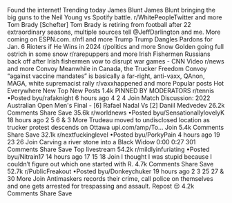 Found the internet!
Trending today
James Blunt
James Blunt bringing the big guns to the Neil Young vs Spotify battle.
r/WhitePeopleTwitter and more
Tom Brady
[Schefter] Tom Brady is retiring from football after 22 extraordinary seasons, multiple sources tell @JeffDarlington and me. More coming on ESPN.com.
r/nfl and more
Trump
Trump Dangles Pardons for Jan. 6 Rioters if He Wins in 2024
r/politics and more
Snow
Golden going full ostrich in some snow
r/rarepuppers and more
Irish Fishermen
Russians back off after Irish fishermen vow to disrupt war games - CNN Video
r/news and more
Convoy
Meanwhile in Canada, the Trucker Freedom Convoy “against vaccine mandates” is basically a far-right, anti-vaxx, QAnon, MAGA, white supremacist rally
r/vaxxhappened and more
Popular posts
Hot
Everywhere
New
Top
New Posts
1.4k
PINNED BY MODERATORS
r/tennis
•Posted byu/rafaknight
6 hours ago
4
2
4
Join
Match Discussion: 2022 Australian Open Men's Final - [6] Rafael Nadal Vs [2] Daniil Medvedev
26.2k Comments
Share
Save
35.6k
r/worldnews
•Posted byu/SensationallylovelyK
18 hours ago
2
5
6
& 3 More
Trudeau moved to undisclosed location as trucker protest descends on Ottawa
upi.com/amp/To...
Join
5.4k Comments
Share
Save
32.1k
r/nextfuckinglevel
•Posted byu/PorkyPain
4 hours ago
19
23
26
Join
Carving a river stone into a Black Widow
0:00
0:27
301 Comments
Share
Save
Top livestream
54.2k
r/mildlyinfuriating
•Posted byu/Nitrain17
14 hours ago
17
15
18
Join
I thought I was stupid because I couldn’t figure out which one started with R.
4.7k Comments
Share
Save
52.7k
r/PublicFreakout
•Posted byu/Donkeychuker
19 hours ago
2
3
25
27
& 30 More
Join
Antimaskers records their crime, call police on themselves and one gets arrested for trespassing and assault.
Repost 😔
4.2k Comments
Share
Save